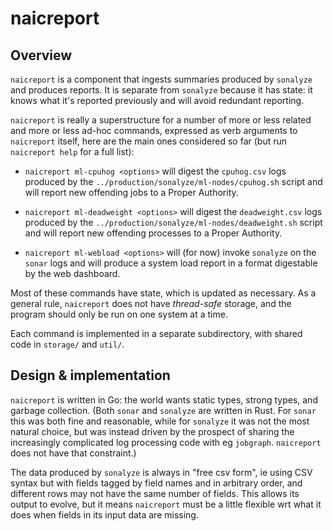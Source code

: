 # naicreport

## Overview

`naicreport` is a component that ingests summaries produced by `sonalyze` and produces reports.  It
is separate from `sonalyze` because it has state: it knows what it's reported previously and will avoid
redundant reporting.

`naicreport` is really a superstructure for a number of more or less related and more or less ad-hoc
commands, expressed as verb arguments to `naicreport` itself, here are the main ones considered so
far (but run `naicreport help` for a full list):

- `naicreport ml-cpuhog <options>` will digest the `cpuhog.csv` logs produced by the
  `../production/sonalyze/ml-nodes/cpuhog.sh` script and will report new offending jobs to a Proper
  Authority.

- `naicreport ml-deadweight <options>` will digest the `deadweight.csv` logs produced by the
  `../production/sonalyze/ml-nodes/deadweight.sh` script and will report new offending processes to a
  Proper Authority.

- `naicreport ml-webload <options>` will (for now) invoke `sonalyze` on the `sonar` logs and will
  produce a system load report in a format digestable by the web dashboard.

Most of these commands have state, which is updated as necessary.  As a general rule, `naicreport`
does not have *thread-safe* storage, and the program should only be run on one system at a time.

Each command is implemented in a separate subdirectory, with shared code in `storage/` and `util/`.

## Design & implementation

`naicreport` is written in Go: the world wants static types, strong types, and garbage collection.
(Both `sonar` and `sonalyze` are written in Rust.  For `sonar` this was both fine and reasonable,
while for `sonalyze` it was not the most natural choice, but was instead driven by the prospect of
sharing the increasingly complicated log processing code with eg `jobgraph`.  `naicreport` does not
have that constraint.)

The data produced by `sonalyze` is always in "free csv form", ie using CSV syntax but with fields
tagged by field names and in arbitrary order, and different rows may not have the same number of
fields.  This allows its output to evolve, but it means `naicreport` must be a little flexible wrt
what it does when fields in its input data are missing.

